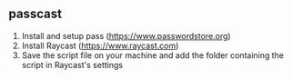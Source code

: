 ## passcast

1. Install and setup pass (https://www.passwordstore.org)
2. Install Raycast (https://www.raycast.com)
3. Save the script file on your machine and add the folder containing the script in Raycast's settings
